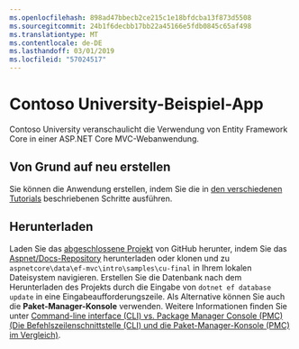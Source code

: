 ```yaml
---
ms.openlocfilehash: 898ad47bbecb2ce215c1e18bfdcba13f873d5508
ms.sourcegitcommit: 24b1f6decbb17bb22a45166e5fdb0845c65af498
ms.translationtype: MT
ms.contentlocale: de-DE
ms.lasthandoff: 03/01/2019
ms.locfileid: "57024517"
---
```

# <a name="contoso-university-sample-app"></a>Contoso University-Beispiel-App

Contoso University veranschaulicht die Verwendung von Entity Framework Core in einer ASP.NET Core MVC-Webanwendung.

## <a name="build-it-from-scratch"></a>Von Grund auf neu erstellen

Sie können die Anwendung erstellen, indem Sie die in [den verschiedenen Tutorials](https://docs.microsoft.com/aspnet/core/data/ef-mvc/intro) beschriebenen Schritte ausführen.

## <a name="download-it"></a>Herunterladen

Laden Sie das [abgeschlossene Projekt](https://github.com/aspnet/Docs/tree/master/aspnetcore/data/ef-mvc/intro/samples/cu-final) von GitHub herunter, indem Sie das [Aspnet/Docs-Repository](https://github.com/aspnet/Docs) herunterladen oder klonen und zu `aspnetcore\data\ef-mvc\intro\samples\cu-final` in Ihrem lokalen Dateisystem navigieren.  Erstellen Sie die Datenbank nach dem Herunterladen des Projekts durch die Eingabe von `dotnet ef database update` in eine Eingabeaufforderungszeile. Als Alternative können Sie auch die **Paket-Manager-Konsole** verwenden. Weitere Informationen finden Sie unter [Command-line interface (CLI) vs. Package Manager Console (PMC) (Die Befehlszeilenschnittstelle (CLI) und die Paket-Manager-Konsole (PMC) im Vergleich)](https://docs.microsoft.com/aspnet/core/data/ef-mvc/migrations#command-line-interface-cli-vs-package-manager-console-pmc).
